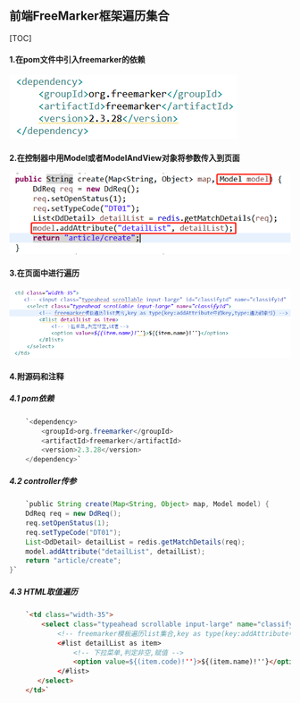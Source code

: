 ## 											前端FreeMarker框架遍历集合

[TOC]

#### 1.在pom文件中引入freemarker的依赖

![03](pic/03.png)

#### 2.在控制器中用Model或者ModelAndView对象将参数传入到页面

![02](pic/02.png)

#### 3.在页面中进行遍历

![01](pic/01.png)

#### 4.附源码和注释

##### 	4.1 pom依赖

```java
	`<dependency>
        <groupId>org.freemarker</groupId>
        <artifactId>freemarker</artifactId>
        <version>2.3.28</version>
    </dependency>`
```
##### 	4.2 controller传参

```java
	`public String create(Map<String, Object> map, Model model) {
	DdReq req = new DdReq();
	req.setOpenStatus(1);
	req.setTypeCode("DT01");
	List<DdDetail> detailList = redis.getMatchDetails(req);
	model.addAttribute("detailList", detailList);
    return "article/create";
}`
```
##### 	4.3 HTML取值遍历

```html
	`<td class="width-35">
        <select class="typeahead scrollable input-large" name="classifyId">
			<!-- freemarker模板遍历list集合,key as type(key:addAttribute中的key,type:遍历的索引) -->
            <#list detailList as item>
                <!-- 下拉菜单,判定非空,赋值 -->
                <option value=${(item.code)!''}>${(item.name)!''}</option>
            </#list>
       </select>
    </td>`
```